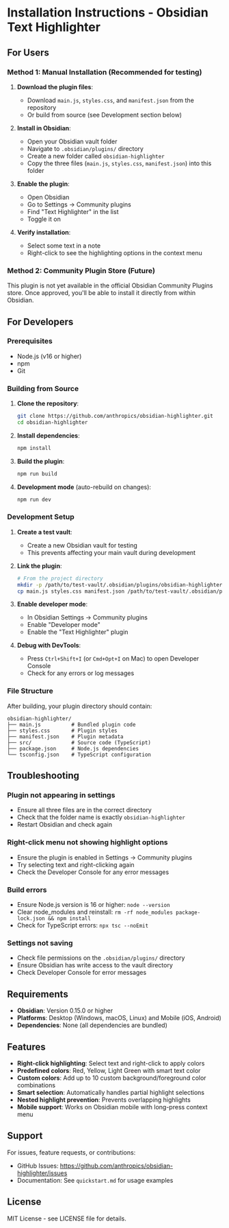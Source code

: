 # Installation Instructions - Obsidian Text Highlighter

## For Users

### Method 1: Manual Installation (Recommended for testing)

1. **Download the plugin files**:
   - Download `main.js`, `styles.css`, and `manifest.json` from the repository
   - Or build from source (see Development section below)

2. **Install in Obsidian**:
   - Open your Obsidian vault folder
   - Navigate to `.obsidian/plugins/` directory
   - Create a new folder called `obsidian-highlighter`
   - Copy the three files (`main.js`, `styles.css`, `manifest.json`) into this folder

3. **Enable the plugin**:
   - Open Obsidian
   - Go to Settings → Community plugins
   - Find "Text Highlighter" in the list
   - Toggle it on

4. **Verify installation**:
   - Select some text in a note
   - Right-click to see the highlighting options in the context menu

### Method 2: Community Plugin Store (Future)
This plugin is not yet available in the official Obsidian Community Plugins store. Once approved, you'll be able to install it directly from within Obsidian.

## For Developers

### Prerequisites
- Node.js (v16 or higher)
- npm
- Git

### Building from Source

1. **Clone the repository**:
   ```bash
   git clone https://github.com/anthropics/obsidian-highlighter.git
   cd obsidian-highlighter
   ```

2. **Install dependencies**:
   ```bash
   npm install
   ```

3. **Build the plugin**:
   ```bash
   npm run build
   ```

4. **Development mode** (auto-rebuild on changes):
   ```bash
   npm run dev
   ```

### Development Setup

1. **Create a test vault**:
   - Create a new Obsidian vault for testing
   - This prevents affecting your main vault during development

2. **Link the plugin**:
   ```bash
   # From the project directory
   mkdir -p /path/to/test-vault/.obsidian/plugins/obsidian-highlighter
   cp main.js styles.css manifest.json /path/to/test-vault/.obsidian/plugins/obsidian-highlighter/
   ```

3. **Enable developer mode**:
   - In Obsidian Settings → Community plugins
   - Enable "Developer mode"
   - Enable the "Text Highlighter" plugin

4. **Debug with DevTools**:
   - Press `Ctrl+Shift+I` (or `Cmd+Opt+I` on Mac) to open Developer Console
   - Check for any errors or log messages

### File Structure

After building, your plugin directory should contain:

```
obsidian-highlighter/
├── main.js          # Bundled plugin code
├── styles.css       # Plugin styles
├── manifest.json    # Plugin metadata
├── src/             # Source code (TypeScript)
├── package.json     # Node.js dependencies
└── tsconfig.json    # TypeScript configuration
```

## Troubleshooting

### Plugin not appearing in settings
- Ensure all three files are in the correct directory
- Check that the folder name is exactly `obsidian-highlighter`
- Restart Obsidian and check again

### Right-click menu not showing highlight options
- Ensure the plugin is enabled in Settings → Community plugins
- Try selecting text and right-clicking again
- Check the Developer Console for any error messages

### Build errors
- Ensure Node.js version is 16 or higher: `node --version`
- Clear node_modules and reinstall: `rm -rf node_modules package-lock.json && npm install`
- Check for TypeScript errors: `npx tsc --noEmit`

### Settings not saving
- Check file permissions on the `.obsidian/plugins/` directory
- Ensure Obsidian has write access to the vault directory
- Check Developer Console for error messages

## Requirements

- **Obsidian**: Version 0.15.0 or higher
- **Platforms**: Desktop (Windows, macOS, Linux) and Mobile (iOS, Android)
- **Dependencies**: None (all dependencies are bundled)

## Features

- **Right-click highlighting**: Select text and right-click to apply colors
- **Predefined colors**: Red, Yellow, Light Green with smart text color
- **Custom colors**: Add up to 10 custom background/foreground color combinations
- **Smart selection**: Automatically handles partial highlight selections
- **Nested highlight prevention**: Prevents overlapping highlights
- **Mobile support**: Works on Obsidian mobile with long-press context menu

## Support

For issues, feature requests, or contributions:
- GitHub Issues: https://github.com/anthropics/obsidian-highlighter/issues
- Documentation: See `quickstart.md` for usage examples

## License

MIT License - see LICENSE file for details.